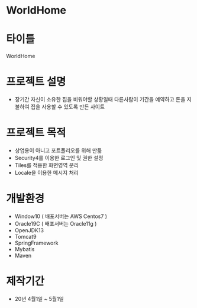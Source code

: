 # WorldHome

# 타이틀   
WorldHome

# 프로젝트 설명   
* 장기간 자신이 소유한 집을 비워야할 상황일때 다른사람이 기간을 예약하고 돈을 지불하여 집을 사용할 수 있도록 만든 사이트   

# 프로젝트 목적   
* 상업용이 아니고 포트폴리오를 위해 만듦   
* Security4를 이용한 로그인 및 권한 설정   
* Tiles를 적용한 화면영역 분리   
* Locale을 이용한 메시지 처리      

# 개발환경    
* Window10 ( 배포서버는 AWS Centos7 )     
* Oracle19C ( 배포서버는 Oracle11g )    
* OpenJDK13    
* Tomcat9    
* SpringFramework    
* Mybatis    
* Maven    

# 제작기간    
* 20년 4월1일 ~ 5월1일

